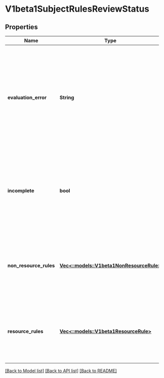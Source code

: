 # V1beta1SubjectRulesReviewStatus

## Properties
Name | Type | Description | Notes
------------ | ------------- | ------------- | -------------
**evaluation_error** | **String** | EvaluationError can appear in combination with Rules. It indicates an error occurred during rule evaluation, such as an authorizer that doesn&#39;t support rule evaluation, and that ResourceRules and/or NonResourceRules may be incomplete. | [optional] [default to null]
**incomplete** | **bool** | Incomplete is true when the rules returned by this call are incomplete. This is most commonly encountered when an authorizer, such as an external authorizer, doesn&#39;t support rules evaluation. | [default to null]
**non_resource_rules** | [**Vec<::models::V1beta1NonResourceRule>**](v1beta1.NonResourceRule.md) | NonResourceRules is the list of actions the subject is allowed to perform on non-resources. The list ordering isn&#39;t significant, may contain duplicates, and possibly be incomplete. | [default to null]
**resource_rules** | [**Vec<::models::V1beta1ResourceRule>**](v1beta1.ResourceRule.md) | ResourceRules is the list of actions the subject is allowed to perform on resources. The list ordering isn&#39;t significant, may contain duplicates, and possibly be incomplete. | [default to null]

[[Back to Model list]](../README.md#documentation-for-models) [[Back to API list]](../README.md#documentation-for-api-endpoints) [[Back to README]](../README.md)


